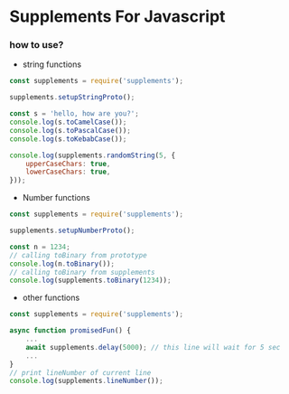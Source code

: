 # Supplements For Javascript

### how to use?

* string functions
```javascript
const supplements = require('supplements');

supplements.setupStringProto();

const s = 'hello, how are you?';
console.log(s.toCamelCase());
console.log(s.toPascalCase());
console.log(s.toKebabCase());

console.log(supplements.randomString(5, {
    upperCaseChars: true,
    lowerCaseChars: true,
}));
```

* Number functions
```javascript
const supplements = require('supplements');

supplements.setupNumberProto();

const n = 1234;
// calling toBinary from prototype
console.log(n.toBinary());
// calling toBinary from supplements
console.log(supplements.toBinary(1234));
```

* other functions
```javascript
const supplements = require('supplements');

async function promisedFun() {
    ...
    await supplements.delay(5000); // this line will wait for 5 sec
    ...
}
// print lineNumber of current line
console.log(supplements.lineNumber());
```
